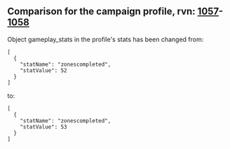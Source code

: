 ## Comparison for the campaign profile, rvn: [1057](https://github.com/PRO100KatYT/FortniteProfileRevisions/tree/main/profiles/campaign/1057%20campaign.json)-[1058](https://github.com/PRO100KatYT/FortniteProfileRevisions/tree/main/profiles/campaign/1058%20campaign.json)

Object gameplay_stats in the profile's stats has been changed from:

```
[
  {
    "statName": "zonescompleted",
    "statValue": 52
  }
]
```

to:

```
[
  {
    "statName": "zonescompleted",
    "statValue": 53
  }
]
```

<br><br>
